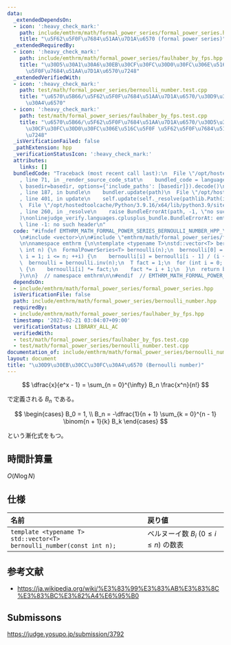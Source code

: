 ```yaml
---
data:
  _extendedDependsOn:
  - icon: ':heavy_check_mark:'
    path: include/emthrm/math/formal_power_series/formal_power_series.hpp
    title: "\u5F62\u5F0F\u7684\u51AA\u7D1A\u6570 (formal power series)"
  _extendedRequiredBy:
  - icon: ':heavy_check_mark:'
    path: include/emthrm/math/formal_power_series/faulhaber_by_fps.hpp
    title: "\u30D5\u30A1\u30A6\u30EB\u30CF\u30FC\u30D0\u30FC\u306E\u516C\u5F0F \u5F62\
      \u5F0F\u7684\u51AA\u7D1A\u6570\u7248"
  _extendedVerifiedWith:
  - icon: ':heavy_check_mark:'
    path: test/math/formal_power_series/bernoulli_number.test.cpp
    title: "\u6570\u5B66/\u5F62\u5F0F\u7684\u51AA\u7D1A\u6570/\u30D9\u30EB\u30CC\u30FC\
      \u30A4\u6570"
  - icon: ':heavy_check_mark:'
    path: test/math/formal_power_series/faulhaber_by_fps.test.cpp
    title: "\u6570\u5B66/\u5F62\u5F0F\u7684\u51AA\u7D1A\u6570/\u30D5\u30A1\u30A6\u30EB\
      \u30CF\u30FC\u30D0\u30FC\u306E\u516C\u5F0F \u5F62\u5F0F\u7684\u51AA\u7D1A\u6570\
      \u7248"
  _isVerificationFailed: false
  _pathExtension: hpp
  _verificationStatusIcon: ':heavy_check_mark:'
  attributes:
    links: []
  bundledCode: "Traceback (most recent call last):\n  File \"/opt/hostedtoolcache/Python/3.9.16/x64/lib/python3.9/site-packages/onlinejudge_verify/documentation/build.py\"\
    , line 71, in _render_source_code_stat\n    bundled_code = language.bundle(stat.path,\
    \ basedir=basedir, options={'include_paths': [basedir]}).decode()\n  File \"/opt/hostedtoolcache/Python/3.9.16/x64/lib/python3.9/site-packages/onlinejudge_verify/languages/cplusplus.py\"\
    , line 187, in bundle\n    bundler.update(path)\n  File \"/opt/hostedtoolcache/Python/3.9.16/x64/lib/python3.9/site-packages/onlinejudge_verify/languages/cplusplus_bundle.py\"\
    , line 401, in update\n    self.update(self._resolve(pathlib.Path(included), included_from=path))\n\
    \  File \"/opt/hostedtoolcache/Python/3.9.16/x64/lib/python3.9/site-packages/onlinejudge_verify/languages/cplusplus_bundle.py\"\
    , line 260, in _resolve\n    raise BundleErrorAt(path, -1, \"no such header\"\
    )\nonlinejudge_verify.languages.cplusplus_bundle.BundleErrorAt: emthrm/math/formal_power_series/formal_power_series.hpp:\
    \ line -1: no such header\n"
  code: "#ifndef EMTHRM_MATH_FORMAL_POWER_SERIES_BERNOULLI_NUMBER_HPP_\n#define EMTHRM_MATH_FORMAL_POWER_SERIES_BERNOULLI_NUMBER_HPP_\n\
    \n#include <vector>\n\n#include \"emthrm/math/formal_power_series/formal_power_series.hpp\"\
    \n\nnamespace emthrm {\n\ntemplate <typename T>\nstd::vector<T> bernoulli_number(const\
    \ int n) {\n  FormalPowerSeries<T> bernoulli(n);\n  bernoulli[0] = 1;\n  for (int\
    \ i = 1; i <= n; ++i) {\n    bernoulli[i] = bernoulli[i - 1] / (i + 1);\n  }\n\
    \  bernoulli = bernoulli.inv(n);\n  T fact = 1;\n  for (int i = 0; i <= n; ++i)\
    \ {\n    bernoulli[i] *= fact;\n    fact *= i + 1;\n  }\n  return bernoulli.coef;\n\
    }\n\n}  // namespace emthrm\n\n#endif  // EMTHRM_MATH_FORMAL_POWER_SERIES_BERNOULLI_NUMBER_HPP_\n"
  dependsOn:
  - include/emthrm/math/formal_power_series/formal_power_series.hpp
  isVerificationFile: false
  path: include/emthrm/math/formal_power_series/bernoulli_number.hpp
  requiredBy:
  - include/emthrm/math/formal_power_series/faulhaber_by_fps.hpp
  timestamp: '2023-02-21 03:04:07+09:00'
  verificationStatus: LIBRARY_ALL_AC
  verifiedWith:
  - test/math/formal_power_series/faulhaber_by_fps.test.cpp
  - test/math/formal_power_series/bernoulli_number.test.cpp
documentation_of: include/emthrm/math/formal_power_series/bernoulli_number.hpp
layout: document
title: "\u30D9\u30EB\u30CC\u30FC\u30A4\u6570 (Bernoulli number)"
---
```


$$
  \dfrac{x}{e^x - 1} = \sum_{n = 0}^{\infty} B_n \frac{x^n}{n!}
$$

で定義される $B_n$ である。

$$
  \begin{cases}
    B_0 = 1, \\
    B_n = -\dfrac{1}{n + 1} \sum_{k = 0}^{n - 1} \binom{n + 1}{k} B_k
  \end{cases}
$$

という漸化式をもつ。


## 時間計算量

$O(N\log{N})$


## 仕様

|名前|戻り値|
|:--|:--|
|`template <typename T>`<br>`std::vector<T> bernoulli_number(const int n);`|ベルヌーイ数 $B_i$ ($0 \leq i \leq n$) の数表|


## 参考文献

- https://ja.wikipedia.org/wiki/%E3%83%99%E3%83%AB%E3%83%8C%E3%83%BC%E3%82%A4%E6%95%B0


## Submissons

https://judge.yosupo.jp/submission/3792
